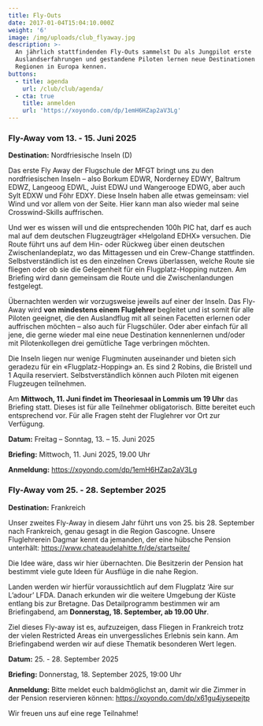 ```yaml
---
title: Fly-Outs
date: 2017-01-04T15:04:10.000Z
weight: '6'
image: /img/uploads/club_flyaway.jpg
description: >-
  An jährlich stattfindenden Fly-Outs sammelst Du als Jungpilot erste
  Auslandserfahrungen und gestandene Piloten lernen neue Destinationen und
  Regionen in Europa kennen.
buttons:
  - title: agenda
    url: /club/club/agenda/
  - cta: true
    title: anmelden
    url: 'https://xoyondo.com/dp/1emH6HZap2aV3Lg'
---
```

### Fly-Away vom 13. - 15. Juni 2025


**Destination:** Nordfriesische Inseln (D) 


Das erste Fly Away der Flugschule der MFGT bringt uns zu den nordfriesischen Inseln – also Borkum EDWR, Norderney EDWY, Baltrum EDWZ, Langeoog EDWL, Juist EDWJ und Wangerooge EDWG, aber auch Sylt EDXW und Föhr EDXY. Diese Inseln haben alle etwas gemeinsam: viel Wind und vor allem von der Seite. Hier kann man also wieder mal seine Crosswind-Skills auffrischen.

Und wer es wissen will und die entsprechenden 100h PIC hat, darf es auch mal auf dem deutschen Flugzeugträger «Helgoland EDHX» versuchen. Die Route führt uns auf dem Hin- oder Rückweg über einen deutschen Zwischenlandeplatz, wo das Mittagessen und ein Crew-Change stattfinden. Selbstverständlich ist es den einzelnen Crews überlassen, welche Route sie fliegen oder ob sie die Gelegenheit für ein Flugplatz-Hopping nutzen. Am Briefing wird dann gemeinsam die Route und die Zwischenlandungen festgelegt.

Übernachten werden wir vorzugsweise jeweils auf einer der Inseln. Das Fly-Away wird **von mindestens einem Fluglehrer** begleitet und ist somit für alle Piloten geeignet, die den Auslandflug mit all seinen Facetten erlernen oder auffrischen möchten – also auch für Flugschüler. Oder aber einfach für all jene, die gerne wieder mal eine neue Destination kennenlernen und/oder mit Pilotenkollegen drei gemütliche Tage verbringen möchten.

Die Inseln liegen nur wenige Flugminuten auseinander und bieten sich geradezu für ein «Flugplatz-Hopping» an. Es sind 2 Robins, die Bristell und 1 Aquila reserviert. Selbstverständlich können auch Piloten mit eigenen Flugzeugen teilnehmen. 

Am **Mittwoch, 11. Juni findet im Theoriesaal in Lommis um 19 Uhr** das Briefing statt. Dieses ist für alle Teilnehmer obligatorisch. Bitte bereitet euch entsprechend vor. Für alle Fragen steht der Fluglehrer vor Ort zur Verfügung.

**Datum:**	Freitag – Sonntag, 13. – 15. Juni 2025
 
**Briefing:**	Mittwoch, 11. Juni 2025, 19.00 Uhr


**Anmeldung:**	https://xoyondo.com/dp/1emH6HZap2aV3Lg
 

### Fly-Away vom 25. - 28. September 2025

**Destination:** Frankreich



Unser zweites Fly-Away in diesem Jahr führt uns von 25. bis 28. September nach Frankreich, genau gesagt in die Region Gascogne.
Unsere Fluglehrerein Dagmar kennt da jemanden, der eine hübsche Pension unterhält:
https://www.chateaudelahitte.fr/de/startseite/



Die Idee wäre, dass wir hier übernachten. Die Besitzerin der Pension hat bestimmt viele gute Ideen für Ausflüge in die nahe Region.
 

Landen werden wir hierfür voraussichtlich auf dem Flugplatz ‘Aire sur L’adour’ LFDA. Danach erkunden wir die weitere Umgebung der Küste entlang bis zur Bretagne.
Das Detailprogramm bestimmen wir am Briefingabend, am **Donnerstag, 18. September, ab 19.00 Uhr**.



Ziel dieses Fly-away ist es, aufzuzeigen, dass Fliegen in Frankreich trotz der vielen Restricted Areas ein unvergessliches Erlebnis sein kann. Am Briefingabend werden wir auf diese Thematik besonderen Wert legen.


**Datum:** 25. - 28. September 2025

**Briefing:** Donnerstag, 18. September 2025, 19:00 Uhr

**Anmeldung:** Bitte meldet euch baldmöglichst an, damit wir die Zimmer in der Pension reservieren können:
https://xoyondo.com/dp/x61gu4jysepejtp




Wir freuen uns auf eine rege Teilnahme!


